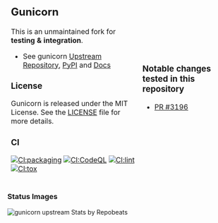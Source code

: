 <table style="border: none"><tbody style="border: none"><tr style="border: none">
<td style="border: none">

## Gunicorn

This is an unmaintained fork for **testing & integration**.

* See gunicorn [Upstream Repository](https://github.com/benoitc/gunicorn), [PyPI]( https://pypi.python.org/pypi/gunicorn) and [Docs](https://docs.gunicorn.org)

### License

Gunicorn is released under the MIT License. See the [LICENSE](LICENSE) file for more
details.

### CI

[![CI:packaging](https://github.com/pajod/gunicorn/actions/workflows/packaging.yml/badge.svg)](https://github.com/pajod/gunicorn/actions/workflows/packaging.yml)
[![CI:CodeQL](https://github.com/pajod/gunicorn/actions/workflows/github-code-scanning/codeql/badge.svg)](https://github.com/pajod/gunicorn/actions/workflows/github-code-scanning/codeql)
[![CI:lint](https://github.com/pajod/gunicorn/actions/workflows/lint.yml/badge.svg)](https://github.com/pajod/gunicorn/actions/workflows/lint.yml)
[![CI:tox](https://github.com/pajod/gunicorn/actions/workflows/tox.yml/badge.svg)](https://github.com/pajod/gunicorn/actions/workflows/tox.yml)

</td>
<td style="border: none">

### Notable changes tested in this repository

 * [PR #3196](https://github.com/benoitc/gunicorn/pull/3196)

</tbody>
</tr></tbody></table>

### Status Images

![gunicorn upstream Stats by Repobeats](https://repobeats.axiom.co/api/embed/c1f1846401d9b4913dd9019aead4b1883e954739.svg "Repobeats analytics image")
